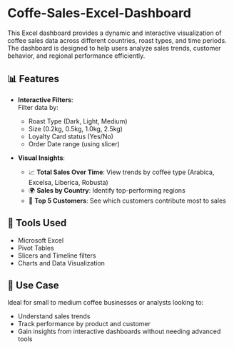 # Coffe-Sales-Excel-Dashboard
This Excel dashboard provides a dynamic and interactive visualization of coffee sales data across different countries, roast types, and time periods. The dashboard is designed to help users analyze sales trends, customer behavior, and regional performance efficiently.

## 📊 Features

- **Interactive Filters**:  
  Filter data by:
  - Roast Type (Dark, Light, Medium)  
  - Size (0.2kg, 0.5kg, 1.0kg, 2.5kg)  
  - Loyalty Card status (Yes/No)  
  - Order Date range (using slicer)

- **Visual Insights**:
  - 📈 **Total Sales Over Time**: View trends by coffee type (Arabica, Excelsa, Liberica, Robusta)
  - 🌍 **Sales by Country**: Identify top-performing regions
  - 🏅 **Top 5 Customers**: See which customers contribute most to sales

## 🔧 Tools Used

- Microsoft Excel  
- Pivot Tables  
- Slicers and Timeline filters  
- Charts and Data Visualization

## 📌 Use Case

Ideal for small to medium coffee businesses or analysts looking to:
- Understand sales trends
- Track performance by product and customer
- Gain insights from interactive dashboards without needing advanced tools

